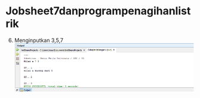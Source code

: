 # Jobsheet7danprogrampenagihanlistrik
6. Menginputkan 3,5,7
![Alt Text](https://github.com/rensimeila04/Jobsheet7danprogrampenagihanlistrik/blob/master/Screenshot%20(57).png "hasil satu")
